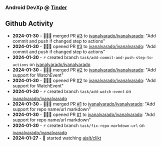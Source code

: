 ### Android DevXp @ [Tinder](https://medium.com/tinder)

## Github Activity
- **2024-01-30** - 🧑🏻‍💻 merged PR [#3](https://github.com/ivanalvarado/ivanalvarado/pull/3) to [ivanalvarado/ivanalvarado](https://github.com/ivanalvarado/ivanalvarado): "Add commit and push if changed step to actions"
- **2024-01-30** - 🧑🏻‍💻 opened PR [#3](https://github.com/ivanalvarado/ivanalvarado/pull/3) to [ivanalvarado/ivanalvarado](https://github.com/ivanalvarado/ivanalvarado): "Add commit and push if changed step to actions"
- **2024-01-30** - ⚡️ created branch `task/add-commit-and-push-step-to-actions` on [ivanalvarado/ivanalvarado](https://github.com/ivanalvarado/ivanalvarado)
- **2024-01-30** - 🧑🏻‍💻 merged PR [#2](https://github.com/ivanalvarado/ivanalvarado/pull/2) to [ivanalvarado/ivanalvarado](https://github.com/ivanalvarado/ivanalvarado): "Add support for WatchEvent"
- **2024-01-30** - 🧑🏻‍💻 opened PR [#2](https://github.com/ivanalvarado/ivanalvarado/pull/2) to [ivanalvarado/ivanalvarado](https://github.com/ivanalvarado/ivanalvarado): "Add support for WatchEvent"
- **2024-01-30** - ⚡️ created branch `task/add-watch-event` on [ivanalvarado/ivanalvarado](https://github.com/ivanalvarado/ivanalvarado)
- **2024-01-30** - 🧑🏻‍💻 merged PR [#1](https://github.com/ivanalvarado/ivanalvarado/pull/1) to [ivanalvarado/ivanalvarado](https://github.com/ivanalvarado/ivanalvarado): "Add support for repo name/url markdown"
- **2024-01-30** - 🧑🏻‍💻 opened PR [#1](https://github.com/ivanalvarado/ivanalvarado/pull/1) to [ivanalvarado/ivanalvarado](https://github.com/ivanalvarado/ivanalvarado): "Add support for repo name/url markdown"
- **2024-01-30** - ⚡️ created branch `task/fix-repo-markdown-url` on [ivanalvarado/ivanalvarado](https://github.com/ivanalvarado/ivanalvarado)
- **2024-01-27** - 👀 started watching [ajalt/clikt](https://github.com/ajalt/clikt)